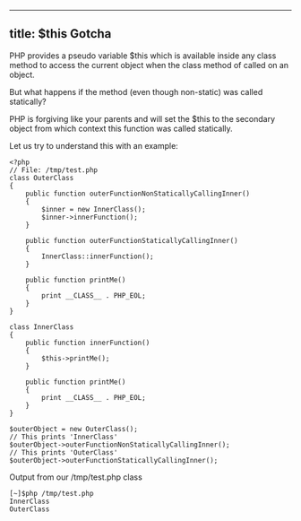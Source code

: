 ----
title: $this Gotcha
----

PHP provides a pseudo variable $this which is available inside any class method
to access the current object when the class method of called on an object.

But what happens if the method (even though non-static) was called statically?

PHP is forgiving like your parents and will set the $this to the secondary
object from which context this function was called statically.

Let us try to understand this with an example:

```
<?php
// File: /tmp/test.php
class OuterClass
{
    public function outerFunctionNonStaticallyCallingInner()
    {
        $inner = new InnerClass();
        $inner->innerFunction();
    }

    public function outerFunctionStaticallyCallingInner()
    {
        InnerClass::innerFunction();
    }

    public function printMe()
    {
        print __CLASS__ . PHP_EOL;
    }
}

class InnerClass
{
    public function innerFunction()
    {
        $this->printMe();
    }

    public function printMe()
    {
        print __CLASS__ . PHP_EOL;
    }
}

$outerObject = new OuterClass();
// This prints 'InnerClass'
$outerObject->outerFunctionNonStaticallyCallingInner();
// This prints 'OuterClass'
$outerObject->outerFunctionStaticallyCallingInner();
```

Output from our /tmp/test.php class

```
[~]$php /tmp/test.php
InnerClass
OuterClass
```
